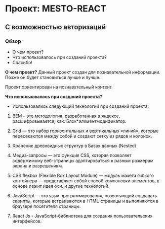 # Проект: MESTO-REACT

## С возможностью авторизаций

### Обзор

- О чем проект?
- Что использовалось при созданий проекта?
- Спасибо!

**О чем проект?**
Данный проект создан для познавательной информации.
Позже он будет становиться лучше и лучше.

Проект ориентирован на познавательный контент.

**Что использовалось при созданий проекта?**

- Использовались следующий технологий при созданий проекта:

1. BEM – это методология, разработанная в яндексе, расшифровывается, как: Блок\**элемент*модификатор.

2. Grid — это набор горизонтальных и вертикальных «линий», которые пересекаются между собой и создают сетку из рядов и колонок.

3. Хранение древовидных структур в Базах данных (Nested)

4. Медиа-запросы — это функция CSS, которая позволяет содержимому веб-страницы адаптироваться к разным размерам экрана и разрешениям.

5. CSS flexbox (Flexible Box Layout Module) — модуль макета гибкого контейнера — представляет собой способ компоновки элементов, в основе лежит идея оси.
   и другие технологий.

6. JavaScript — это язык программирования, позволяющий создавать скрипты, которые встраиваются в HTML-страницы и выполняются в браузере посетителя страницы.

7. React Js - JavaScript-библиотека для создания пользовательских интерфейсов.